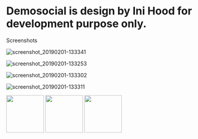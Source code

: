 # Demosocial is design by Ini Hood for development purpose only.

Screenshots


![screenshot_20190201-133341](https://user-images.githubusercontent.com/15949588/52133567-dd5b7900-2641-11e9-9afa-0bbb72683d5c.png)

![screenshot_20190201-133253](https://user-images.githubusercontent.com/15949588/52133568-ddf40f80-2641-11e9-992c-4810cdf205a4.png)

![screenshot_20190201-133302](https://user-images.githubusercontent.com/15949588/52133571-de8ca600-2641-11e9-8a74-74083b0d9104.png)

![screenshot_20190201-133311](https://user-images.githubusercontent.com/15949588/52133572-df253c80-2641-11e9-8095-6afc3f316950.png)

<p float="left">
  <img src="https://user-images.githubusercontent.com/15949588/52133567-dd5b7900-2641-11e9-9afa-0bbb72683d5c.png" width="100" />
  <img src="/img2.png" width="100" /> 
  <img src="/img3.png" width="100" />
</p>
